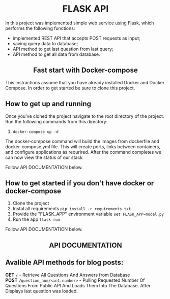 <h1 align='center'>FLASK API</h1>
<p> In this project was implemented simple web service using Flask, which performs the following functions: </p>
<ul>
  <li>implemented REST API that accepts POST requests as input;</li>
  <li>saving query data to database;</li>
  <li>API method to get last question from last query;</li>
  <li>API method to get all data from database.</li>
</ul>
<h2 align='center'>Fast start with Docker-compose</h2>
This instractions assume that you have already installed Docker and Docker Compose.
In order to get started be sure to clone this project.

## How to get up and running
Once you've cloned the project navigate to the root directory of the project. Run the following commands from this directory:

1. ` docker-compose up -d `

The docker-compose command will build the images from dockerfile and docker-compose.yml file. This will create ports, links between containers, and configure applications as requrired. After the command completes we can now view the status of our stack

Follow API DOCUMENTATION below.

## How to get started if you don't have docker or docker-compose
1. Clone the project
2. Instal all requirements ` pip install -r requirements.txt `
3. Provide the "FLASK_APP" environment variable ` set FLASK_APP=model.py `
3. Run the app ` flask run `

Follow API DOCUMENTATION below.

<h2 align='center'>API DOCUMENTATION<h2>

## Avalible API methods for blog posts:

**GET** ` / ` - Retrieve All Questions And Answers from Database
 <br>
**POST** ` /question_num/<int:number> ` - Pulling Requested Number Of Questions From Public API And Loads Them Into The Database. After Displays last question was loaded.
 <br>